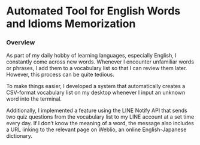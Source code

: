 # Automated Tool for English Words and Idioms Memorization
### Overview
As part of my daily hobby of learning languages, especially English, I constantly come across new words. Whenever I encounter unfamiliar words or phrases, I add them to a vocabulary list so that I can review them later. However, this process can be quite tedious.

To make things easier, I developed a system that automatically creates a CSV-format vocabulary list on my desktop whenever I input an unknown word into the terminal.

Additionally, I implemented a feature using the LINE Notify API that sends two quiz questions from the vocabulary list to my LINE account at a set time every day. If I don’t know the meaning of a word, the message also includes a URL linking to the relevant page on Weblio, an online English-Japanese dictionary.
